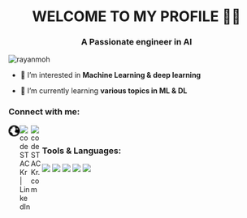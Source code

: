 <h1 align="center">WELCOME TO MY PROFILE 👋😃</h1>
<h3 align="center">A Passionate engineer in AI</h3>

<p align="left"> <img src="https://komarev.com/ghpvc/?username=rayanmoh&label=Profile%20views&color=0e75b6&style=flat" alt="rayanmoh" /> </p>

- 👀 I’m interested in **Machine Learning & deep learning**

- 🌱 I’m currently learning **various topics in ML & DL**

### Connect with me:

[<img align="left" alt="codeSTACKr.com" width="22px" src="https://raw.githubusercontent.com/iconic/open-iconic/master/svg/globe.svg" />][website]
[<img align="left" alt="codeSTACKr | LinkedIn" width="22px" src="https://cdn.jsdelivr.net/npm/simple-icons@v3/icons/linkedin.svg" />][linkedin]
[<img align="left" alt="codeSTACKr.com" width="22px" src="https://cdn.jsdelivr.net/npm/simple-icons@v4/icons/github.svg" />][github]

<br />

### Tools & Languages:

<code><img height="25" src="https://user-images.githubusercontent.com/67054356/115026129-caec5380-9eca-11eb-86cd-faef1218fd80.png"></code>
<code><img height="25" src="https://user-images.githubusercontent.com/67054356/115025882-8b256c00-9eca-11eb-98fc-9f75f389fc03.png"></code>
<code><img height="25" src="https://user-images.githubusercontent.com/67054356/115027840-de002300-9ecc-11eb-9dc0-54c5b13f8ec1.png"></code>
<code><img height="25" src="https://user-images.githubusercontent.com/67054356/115028040-1a338380-9ecd-11eb-986e-c66bb000cdc6.png"></code>
<code><img height="25" src="https://user-images.githubusercontent.com/67054356/115028658-cb3a1e00-9ecd-11eb-8c3e-3f3ff08f8bc6.png"></code>


[website]:https://rayanmoh.github.io/
[linkedin]:https://www.linkedin.com/in/rayan93/
[github]:https://github.com/RayanMoh
